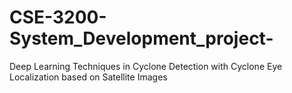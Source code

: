 # CSE-3200-System_Development_project-
Deep Learning Techniques in Cyclone Detection with Cyclone Eye Localization based on Satellite Images
  
